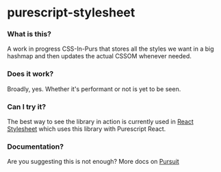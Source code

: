 # purescript-stylesheet

### What is this?

A work in progress CSS-In-Purs that stores all the styles we want in a big hashmap and then updates the actual CSSOM whenever needed. 

### Does it work?

Broadly, yes. Whether it's performant or not is yet to be seen.

### Can I try it?

The best way to see the library in action is currently used in [React Stylesheet](https://github.com/danieljharvey/purescript-react-stylesheet) which uses this library with Purescript React.

### Documentation?

Are you suggesting this is not enough? More docs on [Pursuit](https://pursuit.purescript.org/packages/purescript-stylesheet/0.0.2)
